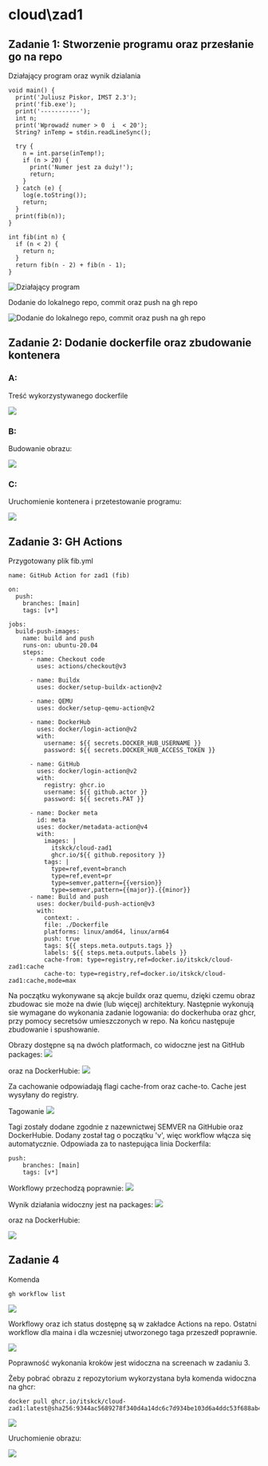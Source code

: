 # cloud\zad1

## Zadanie 1: Stworzenie programu oraz przesłanie go na repo

Działający program oraz wynik dzialania

```
void main() {
  print('Juliusz Piskor, IMST 2.3');
  print('fib.exe');
  print('-----------');
  int n;
  print('Wprowadź numer > 0  i  < 20');
  String? inTemp = stdin.readLineSync();

  try {
    n = int.parse(inTemp!);
    if (n > 20) {
      print('Numer jest za duży!');
      return;
    }
  } catch (e) {
    log(e.toString());
    return;
  }
  print(fib(n));
}

int fib(int n) {
  if (n < 2) {
    return n;
  }
  return fib(n - 2) + fib(n - 1);
}
```

![Działający program](screens/scr0.png)

Dodanie do lokalnego repo, commit oraz push na gh repo

![Dodanie do lokalnego repo, commit oraz push na gh repo](screens/scr1.png)

## Zadanie 2: Dodanie dockerfile oraz zbudowanie kontenera

### A:
Treść wykorzystywanego dockerfile

![](screens/scr2.png)

### B:
Budowanie obrazu:

![](screens/scr3.png)

### C:
Uruchomienie kontenera i przetestowanie programu:

![](screens/scr4.png)

## Zadanie 3: GH Actions

Przygotowany plik fib.yml
```
name: GitHub Action for zad1 (fib)

on:
  push:
    branches: [main]
    tags: [v*]

jobs:
  build-push-images:
    name: build and push
    runs-on: ubuntu-20.04
    steps:
      - name: Checkout code
        uses: actions/checkout@v3

      - name: Buildx
        uses: docker/setup-buildx-action@v2

      - name: QEMU
        uses: docker/setup-qemu-action@v2

      - name: DockerHub
        uses: docker/login-action@v2
        with:
          username: ${{ secrets.DOCKER_HUB_USERNAME }}
          password: ${{ secrets.DOCKER_HUB_ACCESS_TOKEN }}

      - name: GitHub
        uses: docker/login-action@v2
        with:
          registry: ghcr.io
          username: ${{ github.actor }}
          password: ${{ secrets.PAT }}

      - name: Docker meta
        id: meta
        uses: docker/metadata-action@v4
        with:
          images: |
            itskck/cloud-zad1
            ghcr.io/${{ github.repository }}
          tags: |
            type=ref,event=branch
            type=ref,event=pr
            type=semver,pattern={{version}}
            type=semver,pattern={{major}}.{{minor}}
      - name: Build and push
        uses: docker/build-push-action@v3
        with:
          context: .
          file: ./Dockerfile
          platforms: linux/amd64, linux/arm64
          push: true
          tags: ${{ steps.meta.outputs.tags }}
          labels: ${{ steps.meta.outputs.labels }}
          cache-from: type=registry,ref=docker.io/itskck/cloud-zad1:cache
          cache-to: type=registry,ref=docker.io/itskck/cloud-zad1:cache,mode=max
```
Na początku wykonywane są akcje buildx oraz quemu, dzięki czemu obraz zbudowac sie może na dwie (lub więcej) architektury. Następnie wykonują sie wymagane do wykonania zadanie logowania: do dockerhuba oraz ghcr, przy pomocy secretsów umieszczonych w repo. Na końcu następuje zbudowanie i spushowanie.

Obrazy dostępne są na dwóch platformach, co widoczne jest na GitHub packages:
![](screens/scr9.png)

oraz na DockerHubie:
![](screens/scr10.png)

Za cachowanie odpowiadają flagi cache-from oraz cache-to. Cache jest wysyłany do registry.

Tagowanie
![](screens/scr5.png)

Tagi zostały dodane zgodnie z nazewnictwej SEMVER na GitHubie oraz DockerHubie. Dodany został tag o początku 'v', więc workflow włącza się automatycznie. Odpowiada za to nastepująca linia Dockerfila:

```
push:
    branches: [main]
    tags: [v*]
```

Workflowy przechodzą poprawnie:
![](screens/scr6.png)

Wynik działania widoczny jest na packages: 
![](screens/scr7.png)

oraz na DockerHubie:

![](screens/scr8.png)

## Zadanie 4

Komenda 
```
gh workflow list
```
![](screens/scr11.png)

Workflowy oraz ich status dostępnę są w zakładce Actions na repo. Ostatni workflow dla maina i dla wczesniej utworzonego taga przeszedł poprawnie.

![](screens/scr12.png)

Poprawność wykonania kroków jest widoczna na screenach w zadaniu 3.

Żeby pobrać obrazu z repozytorium wykorzystana była komenda widoczna na ghcr:
```
docker pull ghcr.io/itskck/cloud-zad1:latest@sha256:9344ac5689278f340d4a14dc6c7d934be103d6a4ddc53f688ab4d6b3169f5e50
```
![](screens/scr13.png)

Uruchomienie obrazu:

![](screens/scr14.png)


